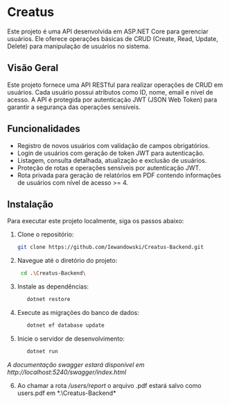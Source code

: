 # Creatus
Este projeto é uma API desenvolvida em ASP.NET Core para gerenciar usuários. Ele oferece operações básicas de CRUD (Create, Read, Update, Delete) para manipulação de usuários no sistema.

## Visão Geral
Este projeto fornece uma API RESTful para realizar operações de CRUD em usuários. Cada usuário possui atributos como ID, nome, email e nível de acesso. A API é protegida por autenticação JWT (JSON Web Token) para garantir a segurança das operações sensíveis.

## Funcionalidades
- Registro de novos usuários com validação de campos obrigatórios.
- Login de usuários com geração de token JWT para autenticação.
- Listagem, consulta detalhada, atualização e exclusão de usuários.
- Proteção de rotas e operações sensíveis por autenticação JWT.
- Rota privada para geração de relatórios em PDF contendo informações de usuários com nível de acesso >= 4.

## Instalação
Para executar este projeto localmente, siga os passos abaixo:

1. Clone o repositório:
   ```bash
   git clone https://github.com/Iewandowski/Creatus-Backend.git
2. Navegue até o diretório do projeto:
     ```bash
      cd .\Creatus-Backend\
3. Instale as dependências:
   ```bash
      dotnet restore
4. Execute as migrações do banco de dados:
   ```bash
      dotnet ef database update
5. Inicie o servidor de desenvolvimento:
   ```bash
      dotnet run
*A documentação swagger estará disponível em http://localhost:5240/swagger/index.html*

6. Ao chamar a rota */users/report* o arquivo .pdf estará salvo como users.pdf em *.\Creatus-Backend\*
